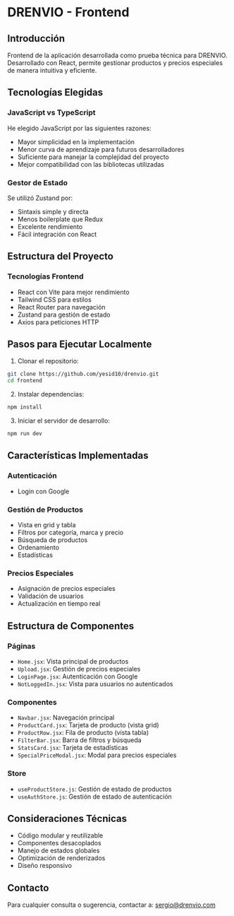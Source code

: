 # DRENVIO - Frontend

## Introducción
Frontend de la aplicación desarrollada como prueba técnica para DRENVIO. Desarrollado con React, permite gestionar productos y precios especiales de manera intuitiva y eficiente.

## Tecnologías Elegidas

### JavaScript vs TypeScript
He elegido JavaScript por las siguientes razones:
- Mayor simplicidad en la implementación
- Menor curva de aprendizaje para futuros desarrolladores
- Suficiente para manejar la complejidad del proyecto
- Mejor compatibilidad con las bibliotecas utilizadas

### Gestor de Estado
Se utilizó Zustand por:
- Sintaxis simple y directa
- Menos boilerplate que Redux
- Excelente rendimiento
- Fácil integración con React

## Estructura del Proyecto

### Tecnologías Frontend
- React con Vite para mejor rendimiento
- Tailwind CSS para estilos
- React Router para navegación
- Zustand para gestión de estado
- Axios para peticiones HTTP

## Pasos para Ejecutar Localmente

1. Clonar el repositorio:
```bash
git clone https://github.com/yesid10/drenvio.git
cd frontend
```

2. Instalar dependencias:
```bash
npm install
```

3. Iniciar el servidor de desarrollo:
```bash
npm run dev
```

## Características Implementadas

### Autenticación
- Login con Google

### Gestión de Productos
- Vista en grid y tabla
- Filtros por categoría, marca y precio
- Búsqueda de productos
- Ordenamiento
- Estadísticas

### Precios Especiales
- Asignación de precios especiales
- Validación de usuarios
- Actualización en tiempo real

## Estructura de Componentes

### Páginas
- `Home.jsx`: Vista principal de productos
- `Upload.jsx`: Gestión de precios especiales
- `LoginPage.jsx`: Autenticación con Google
- `NotLoggedIn.jsx`: Vista para usuarios no autenticados

### Componentes
- `Navbar.jsx`: Navegación principal
- `ProductCard.jsx`: Tarjeta de producto (vista grid)
- `ProductRow.jsx`: Fila de producto (vista tabla)
- `FilterBar.jsx`: Barra de filtros y búsqueda
- `StatsCard.jsx`: Tarjeta de estadísticas
- `SpecialPriceModal.jsx`: Modal para precios especiales

### Store
- `useProductStore.js`: Gestión de estado de productos
- `useAuthStore.js`: Gestión de estado de autenticación

## Consideraciones Técnicas
- Código modular y reutilizable
- Componentes desacoplados
- Manejo de estados globales
- Optimización de renderizados
- Diseño responsivo

## Contacto
Para cualquier consulta o sugerencia, contactar a:
sergio@drenvio.com
